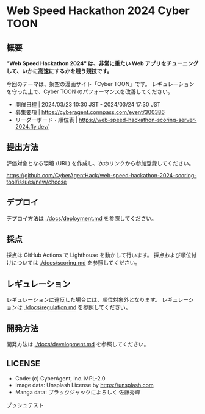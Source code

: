 # Web Speed Hackathon 2024 Cyber TOON

## 概要

**"Web Speed Hackathon 2024" は、非常に重たい Web アプリをチューニングして、いかに高速にするかを競う競技です。**

今回のテーマは、架空の漫画サイト「Cyber TOON」です。
レギュレーションを守った上で、Cyber TOON のパフォーマンスを改善してください。

- 開催日程 | 2024/03/23 10:30 JST - 2024/03/24 17:30 JST
- 募集要項 | https://cyberagent.connpass.com/event/300386
- リーダーボード・順位表 | https://web-speed-hackathon-scoring-server-2024.fly.dev/

## 提出方法

評価対象となる環境 (URL) を作成し、次のリンクから参加登録してください。

https://github.com/CyberAgentHack/web-speed-hackathon-2024-scoring-tool/issues/new/choose

## デプロイ

デプロイ方法は [./docs/deployment.md](./docs/deployment.md) を参照してください。

## 採点

採点は GitHub Actions で Lighthouse を動かして行います。
採点および順位付けについては [./docs/scoring.md](./docs/scoring.md) を参照してください。

## レギュレーション

レギュレーションに違反した場合には、順位対象外となります。
レギュレーションは [./docs/regulation.md](./docs/regulation.md) を参照してください。

## 開発方法

開発方法は [./docs/development.md](./docs/development.md) を参照してください。

## LICENSE

- Code: (c) CyberAgent, Inc. MPL-2.0
- Image data: Unsplash License by https://unsplash.com
- Manga data: ブラックジャックによろしく 佐藤秀峰

プッシュテスト
